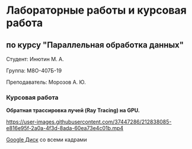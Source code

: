 # Лабораторные работы и курсовая работа

## по курсу "Параллельная обработка данных"

Студент: Инютин М. А.

Группа: М8О-407Б-19

Преподаватель: Морозов А. Ю.

### Курсовая работа

**Обратная трассировка лучей (Ray Tracing) на GPU.**

https://user-images.githubusercontent.com/37447286/212838085-e816e95f-2a0a-4f3d-8ada-60ea73e4c01b.mp4

[Google Диск](https://drive.google.com/drive/folders/1IBhJ-cPFn4sMN-owaDzPtl6A3fttX9QS?usp=sharing) со всеми кадрами

